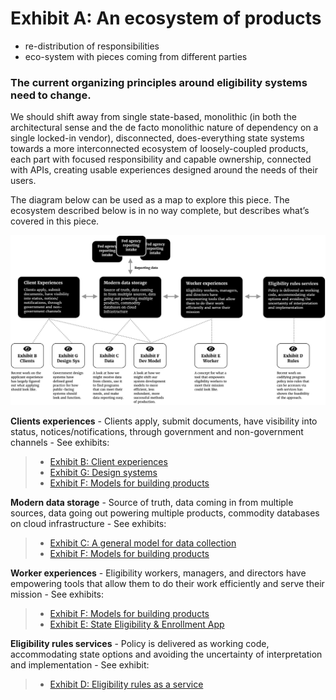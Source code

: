 # Exhibit A: An ecosystem of products

- re-distribution of responsibilities
- eco-system with pieces coming from different parties

### The current organizing principles around eligibility systems need to change.

We should shift away from single state-based, monolithic (in both the architectural sense and the de facto monolithic nature of dependency on a single locked-in vendor), disconnected, does-everything state systems towards a more interconnected ecosystem of loosely-coupled products, each part with focused responsibility and capable ownership, connected with APIs, creating usable experiences designed around the needs of their users.

The diagram below can be used as a map to explore this piece. The ecosystem described below is in no way complete, but describes what’s covered in this piece.

![diagram visualizing the four aspects described below](/concept_assets/a_diagram.png)

**Clients experiences** - Clients apply, submit documents, have visibility into status, notices/notifications, through government and non-government channels - See exhibits:
> - [Exhibit B: Client experiences](#exhibit-b-client-experiences)
> - [Exhibit G: Design systems](#exhibit-g-design-systems)
> - [Exhibit F: Models for building products](#exhibit-f-models-for-building-products)

**Modern data storage** - Source of truth, data coming in from multiple sources, data going out powering multiple products, commodity databases on cloud infrastructure - See exhibits:
> - [Exhibit C: A general model for data collection](#exhibit-c-a-general-model-for-data-collection)
> - [Exhibit F: Models for building products](#exhibit-f-models-for-building-products)

**Worker experiences** - Eligibility workers, managers, and directors have empowering tools that allow them to do their work efficiently and serve their mission - See exhibits:
> - [Exhibit F: Models for building products](#exhibit-f-models-for-building-products)
> - [Exhibit E: State Eligibility & Enrollment App](#exhibit-e-state-eligibility--enrollment-app)

**Eligibility rules services** - Policy is delivered as working code, accommodating state options and avoiding the uncertainty of interpretation and implementation - See exhibit:
> - [Exhibit D: Eligibility rules as a service](#exhibit-d-eligibility-rules-as-a-service)
